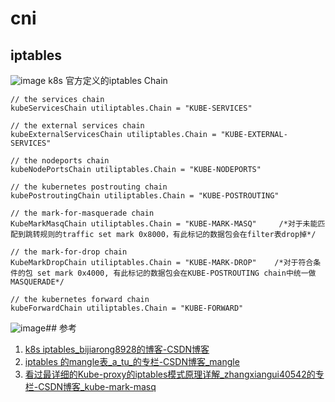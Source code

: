 # cni

## iptables
![image](https://user-images.githubusercontent.com/9961069/123911146-fb159f80-d9ad-11eb-95f0-006dae3d75fc.png)
k8s 官方定义的iptables Chain
``` golang
// the services chain
kubeServicesChain utiliptables.Chain = "KUBE-SERVICES"
 
// the external services chain
kubeExternalServicesChain utiliptables.Chain = "KUBE-EXTERNAL-SERVICES"
 
// the nodeports chain
kubeNodePortsChain utiliptables.Chain = "KUBE-NODEPORTS"
 
// the kubernetes postrouting chain
kubePostroutingChain utiliptables.Chain = "KUBE-POSTROUTING"
 
// the mark-for-masquerade chain
KubeMarkMasqChain utiliptables.Chain = "KUBE-MARK-MASQ"     /*对于未能匹配到跳转规则的traffic set mark 0x8000，有此标记的数据包会在filter表drop掉*/
 
// the mark-for-drop chain
KubeMarkDropChain utiliptables.Chain = "KUBE-MARK-DROP"    /*对于符合条件的包 set mark 0x4000, 有此标记的数据包会在KUBE-POSTROUTING chain中统一做MASQUERADE*/
 
// the kubernetes forward chain
kubeForwardChain utiliptables.Chain = "KUBE-FORWARD"
```
![image](https://user-images.githubusercontent.com/9961069/123912166-45e3e700-d9af-11eb-9d6a-3d354af8a353.png)## 参考
1. [k8s iptables_bijiarong8928的博客-CSDN博客](https://blog.csdn.net/bijiarong8928/article/details/100964459)
2. [iptables 的mangle表_a_tu_的专栏-CSDN博客_mangle](https://blog.csdn.net/a_tu_/article/details/79359341)
3. [看过最详细的Kube-proxy的iptables模式原理详解_zhangxiangui40542的专栏-CSDN博客_kube-mark-masq](https://blog.csdn.net/zhangxiangui40542/article/details/79486995)
